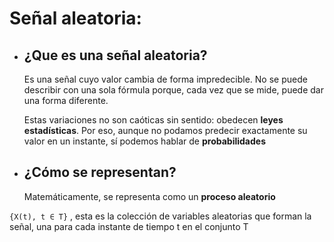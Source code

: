 # Señal aleatoria: 

- ## ¿Que es una señal aleatoria?

  Es una señal cuyo valor cambia de forma impredecible. No se puede describir con una sola fórmula porque, cada vez que se mide, puede dar una forma diferente.

  Estas variaciones no son caóticas sin sentido: obedecen **leyes estadísticas**. Por eso, aunque no podamos predecir exactamente su valor en un instante, sí podemos hablar de **probabilidades**

- ## ¿Cómo se representan?

  Matemáticamente, se representa como un **proceso aleatorio**

`{X(t), t ∈ T}` , esta es la colección de variables aleatorias que forman la señal, una para cada instante de tiempo t en el conjunto T



